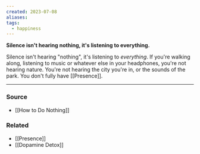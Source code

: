```yaml
---
created: 2023-07-08
aliases: 
tags:
  - happiness
---
```

**Silence isn't hearing nothing, it's listening to everything.**

Silence isn't hearing "nothing", it's listening to *everything*. If you're walking along, listening to music or whatever else in your headphones, you're not hearing nature. You're not hearing the city you're in, or the sounds of the park. You don't fully have [[Presence]].

****
### Source
- [[How to Do Nothing]]

### Related
- [[Presence]]
- [[Dopamine Detox]]
